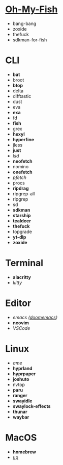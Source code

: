 # [Oh-My-Fish](https://github.com/oh-my-fish/oh-my-fish)

- bang-bang
- zoxide
- thefuck
- sdkman-for-fish

# CLI

- **bat**
- broot
- **btop**
- delta
- difftastic
- dust
- eva
- **exa**
- fd
- **fish**
- grex
- **hexyl**
- **hyperfine**
- jless
- **just**
- *lsd*
- **neofetch**
- nomino
- **onefetch**
- *pfetch*
- procs
- **ripdrag**
- ripgrep-all
- ripgrep
- sd
- **sdkman**
- **starship**
- **tealdeer**
- **thefuck**
- topgrade
- **yt-dlp**
- **zoxide**

# Terminal

- **alacritty**
- *kitty*

# Editor

- *emacs ([doomemacs](https://github.com/doomemacs/doomemacs))*
- **neovim**
- *VSCode*

# Linux

- *ame*
- **hyprland**
- **hyprpaper**
- **joshuto**
- nvtop
- **paru**
- **ranger**
- **swayidle**
- **swaylock-effects**
- **thunar**
- **waybar**

# MacOS

- **homebrew**
- [up](https://gist.github.com/mayel/c07bc0acb91824501d5bdbdc9eb7b33a)
